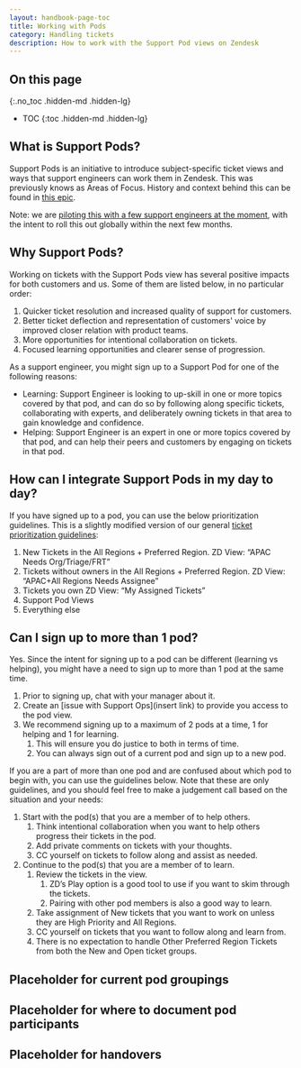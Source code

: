 ```yaml
---
layout: handbook-page-toc
title: Working with Pods
category: Handling tickets
description: How to work with the Support Pod views on Zendesk
---
```


## On this page
{:.no_toc .hidden-md .hidden-lg}

- TOC
{:toc .hidden-md .hidden-lg}

## What is Support Pods?

Support Pods is an initiative to introduce subject-specific ticket views and ways that support engineers can work them in Zendesk. This was previously knows as Areas of Focus. History and context behind this can be found in [this epic](https://gitlab.com/groups/gitlab-com/support/-/epics/145).

Note: we are [piloting this with a few support engineers at the moment](https://gitlab.com/gitlab-com/support/support-team-meta/-/issues/3663), with the intent to roll this out globally within the next few months.

## Why Support Pods?

Working on tickets with the Support Pods view has several positive impacts for both customers and us. Some of them are listed below, in no particular order:

1. Quicker ticket resolution and increased quality of support for customers.
1. Better ticket deflection and representation of customers' voice by improved closer relation with product teams.
1. More opportunities for intentional collaboration on tickets.
1. Focused learning opportunities and clearer sense of progression.

As a support engineer, you might sign up to a Support Pod for one of the following reasons:

- Learning: Support Engineer is looking to up-skill in one or more topics covered by that pod, and can do so by following along specific tickets, collaborating with experts, and deliberately owning tickets in that area to gain knowledge and confidence.
- Helping: Support Engineer is an expert in one or more topics covered by that pod, and can help their peers and customers by engaging on tickets in that pod.

## How can I integrate Support Pods in my day to day?

If you have signed up to a pod, you can use the below prioritization guidelines. This is a slightly modified version of our general [ticket prioritization guidelines](https://about.gitlab.com/handbook/support/workflows/working-on-tickets.html#how-do-we-prioritize-tickets):

1. New Tickets in the All Regions + Preferred Region. ZD View: “APAC Needs Org/Triage/FRT”
1. Tickets without owners in the All Regions + Preferred Region. ZD View: “APAC+All Regions Needs Assignee”
1. Tickets you own ZD View: “My Assigned Tickets”
1. Support Pod Views
1. Everything else

## Can I sign up to more than 1 pod?

Yes. Since the intent for signing up to a pod can be different (learning vs helping), you might have a need to sign up to more than 1 pod at the same time.

1. Prior to signing up, chat with your manager about it.
1. Create an [issue with Support Ops](insert link) to provide you access to the pod view.
1. We recommend signing up to a maximum of 2 pods at a time, 1 for helping and 1 for learning.
    1. This will ensure you do justice to both in terms of time.
    1. You can always sign out of a current pod and sign up to a new pod.

If you are a part of more than one pod and are confused about which pod to begin with, you can use the guidelines below. Note that these are only guidelines, and you should feel free to make a judgement call based on the situation and your needs:

1. Start with the pod(s) that you are a member of to help others.
    1. Think intentional collaboration when you want to help others progress their tickets in the pod.
    1. Add private comments on tickets with your thoughts.
    1. CC yourself on tickets to follow along and assist as needed.
1. Continue to the pod(s) that you are a member of to learn.
    1. Review the tickets in the view.
        1. ZD’s Play option is a good tool to use if you want to skim through the tickets.
        1. Pairing with other pod members is also a good way to learn.
    1. Take assignment of New tickets that you want to work on unless they are High Priority and All Regions.
    1. CC yourself on tickets that you want to follow along and learn from.
    1. There is no expectation to handle Other Preferred Region Tickets from both the New and Open ticket groups.

## Placeholder for current pod groupings

## Placeholder for where to document pod participants

## Placeholder for handovers